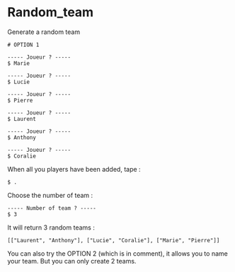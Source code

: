 # Random_team
Generate a random team
```'rb'
# OPTION 1
```

```'sh'
----- Joueur ? -----
$ Marie

----- Joueur ? -----
$ Lucie

----- Joueur ? -----
$ Pierre

----- Joueur ? -----
$ Laurent

----- Joueur ? -----
$ Anthony

----- Joueur ? -----
$ Coralie

```
When all you players have been added, tape :
```'sh'
$ .
```
Choose the number of team :

```'sh'
----- Number of team ? -----
$ 3
```

It will return 3 random teams  :

```'rb'
[["Laurent", "Anthony"], ["Lucie", "Coralie"], ["Marie", "Pierre"]]
```

You can also try the OPTION 2 (which is in comment), it allows you to name your team. But you can only create 2 teams.
